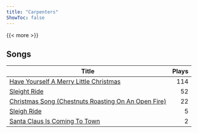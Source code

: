 ```yaml
---
title: "Carpenters"
ShowToc: false
---
```


{{< more >}}

## Songs
Title | Plays 
----- | -----: 
[Have Yourself A Merry Little Christmas](/songs/have-yourself-a-merry-little-christmas) | 114
[Sleight Ride](/songs/sleight-ride) | 52
[Christmas Song (Chestnuts Roasting On An Open Fire)](/songs/christmas-song-chestnuts-roasting-on-an-open-fire) | 22
[Sleigh Ride](/songs/sleigh-ride) | 5
[Santa Claus Is Coming To Town](/songs/santa-claus-is-coming-to-town) | 2

